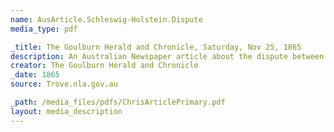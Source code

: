 ```yaml
---
name: AusArticle.Schleswig-Holstein.Dispute
media_type: pdf

_title: The Goulburn Herald and Chronicle, Saturday, Nov 25, 1865
description: An Australian Newspaper article about the dispute between Prussia and Austria over Schleswig-Holstein following the Second Schleswig War
creator: The Goulburn Herald and Chronicle
_date: 1865
source: Trove.nla.gov.au

_path: /media_files/pdfs/ChrisArticlePrimary.pdf 
layout: media_description
---
```

